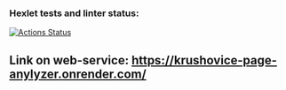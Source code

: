 ### Hexlet tests and linter status:
[![Actions Status](https://github.com/Krushovice/python-project-83/actions/workflows/hexlet-check.yml/badge.svg)](https://github.com/Krushovice/python-project-83/actions)

## Link on web-service: https://krushovice-page-anylyzer.onrender.com/
